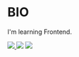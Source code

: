 <h1>BIO</h1>
<p>I'm learning Frontend.</p>

<div>
    <a href="https://twitter.com/wycha_">
        <img src="https://img.shields.io/twitter/follow/wycha_?color=blue&label=Twitter&logo=wycha_&style=for-the-badge" target"_blank">
    </a>
    <img src="https://img.shields.io/static/v1?label=Discord&message=wycha%239268&color=blue&style=for-the-badge">
    <img src="https://komarev.com/ghpvc/?username=wycha&color=cyan">
</div>



